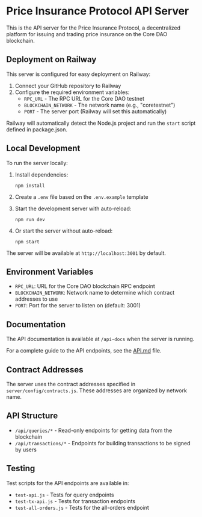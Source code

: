 # Price Insurance Protocol API Server

This is the API server for the Price Insurance Protocol, a decentralized platform for issuing and trading price insurance on the Core DAO blockchain.

## Deployment on Railway

This server is configured for easy deployment on Railway:

1. Connect your GitHub repository to Railway
2. Configure the required environment variables:
   - `RPC_URL` - The RPC URL for the Core DAO testnet
   - `BLOCKCHAIN_NETWORK` - The network name (e.g., "coretestnet")
   - `PORT` - The server port (Railway will set this automatically)

Railway will automatically detect the Node.js project and run the `start` script defined in package.json.

## Local Development

To run the server locally:

1. Install dependencies:
   ```
   npm install
   ```

2. Create a `.env` file based on the `.env.example` template

3. Start the development server with auto-reload:
   ```
   npm run dev
   ```

4. Or start the server without auto-reload:
   ```
   npm start
   ```

The server will be available at `http://localhost:3001` by default.

## Environment Variables

- `RPC_URL`: URL for the Core DAO blockchain RPC endpoint
- `BLOCKCHAIN_NETWORK`: Network name to determine which contract addresses to use
- `PORT`: Port for the server to listen on (default: 3001)

## Documentation

The API documentation is available at `/api-docs` when the server is running.

For a complete guide to the API endpoints, see the [API.md](API.md) file.

## Contract Addresses

The server uses the contract addresses specified in `server/config/contracts.js`. These addresses are organized by network name.

## API Structure

- `/api/queries/*` - Read-only endpoints for getting data from the blockchain
- `/api/transactions/*` - Endpoints for building transactions to be signed by users

## Testing

Test scripts for the API endpoints are available in:
- `test-api.js` - Tests for query endpoints
- `test-tx-api.js` - Tests for transaction endpoints
- `test-all-orders.js` - Tests for the all-orders endpoint